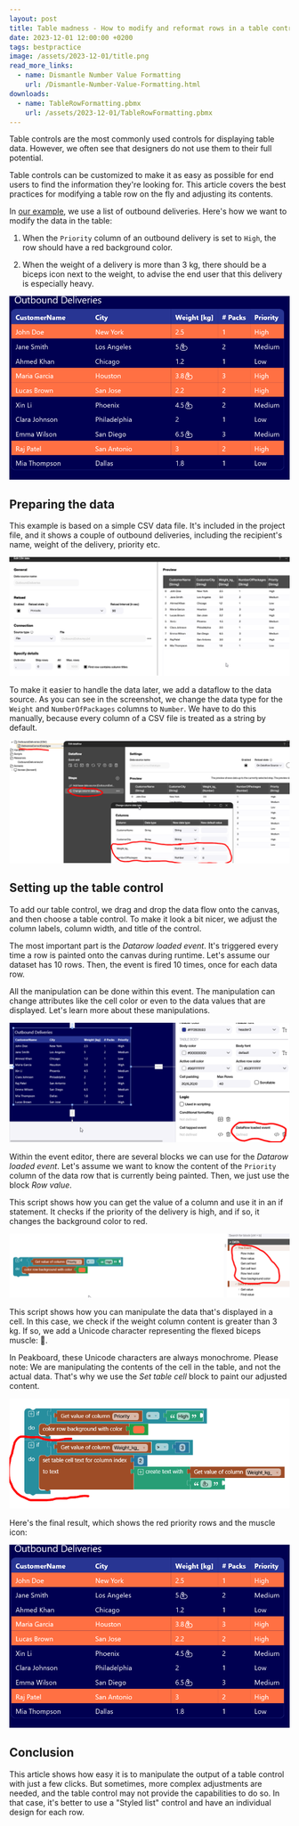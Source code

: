 ```yaml
---
layout: post
title: Table madness - How to modify and reformat rows in a table control dynamically without any code
date: 2023-12-01 12:00:00 +0200
tags: bestpractice
image: /assets/2023-12-01/title.png
read_more_links:
  - name: Dismantle Number Value Formatting
    url: /Dismantle-Number-Value-Formatting.html
downloads:
  - name: TableRowFormatting.pbmx
    url: /assets/2023-12-01/TableRowFormatting.pbmx
---
```


Table controls are the most commonly used controls for displaying table data. However, we often see that designers do not use them to their full potential.

Table controls can be customized to make it as easy as possible for end users to find the information they're looking for. This article covers the best practices for modifying a table row on the fly and adjusting its contents.

In [our example](/assets/2023-12-01/TableRowFormatting.pbmx), we use a list of outbound deliveries. Here's how we want to modify the data in the table:

1. When the `Priority` column of an outbound delivery is set to `High`, the row should have a red background color.

2. When the weight of a delivery is more than 3 kg, there should be a biceps icon next to the weight, to advise the end user that this delivery is especially heavy.

![image](/assets/2023-12-01/060.png)

## Preparing the data

This example is based on a simple CSV data file. It's included in the project file, and it shows a couple of outbound deliveries, including the recipient's name, weight of the delivery, priority etc.

![image](/assets/2023-12-01/010.png)

To make it easier to handle the data later, we add a dataflow to the data source. As you can see in the screenshot, we change the data type for the `Weight` and `NumberOfPackages` columns to `Number`. We have to do this manually, because every column of a CSV file is treated as a string by default.

![image](/assets/2023-12-01/020.png)

## Setting up the table control

To add our table control, we drag and drop the data flow onto the canvas, and then choose a table control. To make it look a bit nicer, we adjust the column labels, column width, and title of the control.

The most important part is the *Datarow loaded event*. It's triggered every time a row is painted onto the canvas during runtime. Let's assume our dataset has 10 rows. Then, the event is fired 10 times, once for each data row.

All the manipulation can be done within this event. The manipulation can change attributes like the cell color or even to the data values that are displayed. Let's learn more about these manipulations.

![image](/assets/2023-12-01/030.png)

Within the event editor, there are several blocks we can use for the *Datarow loaded event*. Let's assume we want to know the content of the `Priority` column of the data row that is currently being painted. Then, we just use the block *Row value*.

This script shows how you can get the value of a column and use it in an if statement. It checks if the priority of the delivery is high, and if so, it changes the background color to red.

![image](/assets/2023-12-01/040.png)

This script shows how you can manipulate the data that's displayed in a cell. In this case, we check if the weight column content is greater than 3 kg. If so, we add a Unicode character representing the flexed biceps muscle: 💪.

In Peakboard, these Unicode characters are always monochrome. Please note: We are manipulating the contents of the cell in the table, and not the actual data. That's why we use the *Set table cell* block to paint our adjusted content.

![image](/assets/2023-12-01/050.png)

Here's the final result, which shows the red priority rows and the muscle icon:

![image](/assets/2023-12-01/060.png)

## Conclusion

This article shows how easy it is to manipulate the output of a table control with just a few clicks. But sometimes, more complex adjustments are needed, and the table control may not provide the capabilities to do so. In that case, it's better to use a "Styled list" control and have an individual design for each row.